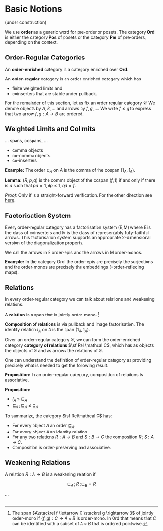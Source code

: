 # Basic Notions

(under construction)

We use **order** as a generic word for pre-order or posets. The category **Ord** is either the category **Pos** of posets or the category **Pre** of pre-orders, depending on the context.

## Order-Regular Categories

An **order-enriched** category is a category enriched over **Ord**.

An **order-regular** category is an order-enriched category which has
- finite weighted limits and
- coinserters that are stable under pullback.

For the remainder of this section, let us fix an order regular category $\mathcal C$. We denote objects by $A,B,\ldots$ and arrows by $f,g,\ldots$. We write $f\le g$ to express that two arrow $f,g:A\to B$ are ordered.


## Weighted Limits and Colimits

... spans, cospans, ...

- comma objects
- co-comma objects
- co-inserters

**Example:** The order $\sqsubseteq_A$ on $A$ is the comma of the cospan $(1_A,1_A)$.

**Lemma:** $(R,p,q)$ is the comma object of the cospan $(f,1)$ if and only if there is $d$ such that $pd=1, dp\le 1, qd=f$.

*Proof:* Only if is a straight-forward verification. For the other direction see [here](img/drewslemma.png).

## Factorisation System

Every order-regular category has a factorisation system (E,M) where E is the class of coinserters and M is the class of representably fully-faithful arrows. This factorisation system supports an appropriate 2-dimensional version of the diagonalization property.

We call the arrows in E order-epis and the arrows in M order-monos.

**Example:** In the category Ord, the order-epis are precisely the surjections and the order-monos are precisely the embeddings (=order-reflecing maps).

## Relations

In every order-regular category we can talk about relations and weakening relations. 

A **relation** is a span that is jointly order-mono. [^jointlyOrderMono]

[^jointlyOrderMono]: The span $A\stackrel f \leftarrow C \stackrel g \rightarrow B$ of jointly order-mono if $\langle f,g\rangle: C\to A\times B$ is order-mono. In Ord that means that $C$ can be identified with a subset of $A\times B$ that is ordered pointwise.

**Composition of relations** is via pullback and image factorisation. The identity relation $I_A$ on $A$ is the span $(1_A,1_A)$.

Given an order-regular category $\mathcal C$, we can form the order-enriched category **category of relations** $\sf Rel \mathcal C$, which has as objects the objects of $\mathcal C$ and as arrows the relations of $\mathcal C$.

One can understand the definition of order-regular category as providing precisely what is needed to get the following result.

**Proposition:** In an order-regular category, composition of relations is associative.

**Proposition:** 
- $I_A \ \le \ {\sqsubseteq_A}$ 
- $\sqsubseteq_A \,; \sqsubseteq_A \ \le \ {\sqsubseteq_A}$ 


To summarize, the category $\sf Rel\mathcal C$ has:
- For every object $A$ an order $\sqsubseteq_A$.
- For every object $A$ an identity relation.
- For any two relations $R:A\to B$ and $S:B\to C$ the composition $R\,;S:A\to C$.
- Composition is order-preserving and associative.

## Weakening Relations

A relation $R:A\to B$ is a weakening relation if 

$$\sqsubseteq_A\,;R\,;\sqsubseteq_B {} = {} R$$

...

##


